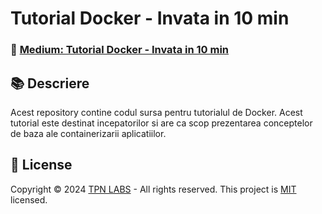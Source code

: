 # Tutorial Docker - Invata in 10 min
### 🔗 [Medium: Tutorial Docker - Invata in 10 min](https://medium.tutoriale-pe.net/tutorial-docker-invata-in-10-min-1cc64dcc8776)

## 📚 Descriere

Acest repository contine codul sursa pentru tutorialul de Docker. Acest tutorial este destinat incepatorilor si are ca 
scop prezentarea conceptelor de baza ale containerizarii aplicatiilor.

## 📝 License

Copyright © 2024 [TPN LABS](https://tpn-labs.com) - All rights reserved. This project is [MIT](LICENSE) licensed.
